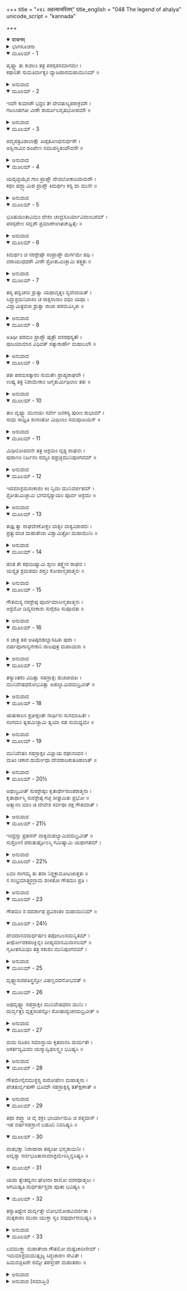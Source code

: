+++
title = "०४८ अहल्याचरितम्"
title_english = "048 The legend of ahalya"
unicode_script = "kannada"

+++
<details open><summary>वाचनम्</summary>

<div class="audioEmbed"  caption="श्रीराम-हरिसीताराममूर्ति-घनपाठिभ्यां वचनम्" src="https://archive.org/download/Ramayana-recitation-Sriram-harisItArAmamUrti-Ghanapaati-v2/Kanda_1/Kanda_1_BK-048-_Ahalya_Charitham.mp3"></div>
</details>



<details><summary>ಭಾಗಸೂಚನಾ</summary>

ಸುಮತಿರಾಜನಿಂದ ಸತ್ಕೃತರಾದ ಕೌಶಿಕ-ರಾಮ-ಲಕ್ಷ್ಮಣರು ಮಿಥಿಲೆಗೆ ಪ್ರಯಾಣಮಾಡಿದುದು, ದಾರಿಯಲ್ಲಿ ಪಾಳುಬಿದ್ದ ಗೌತಮಾಶ್ರಮದ ವಿವರಣೆ - ಇಂದ್ರ ಮತ್ತು ಅಹಲ್ಯೆಯರಿಗೆ ಗೌತಮರ ಶಾಪ
</details>

<details open><summary>ಮೂಲಮ್ - 1</summary>

ಪೃಷ್ಟ್ವಾ ತು ಕುಶಲಂ ತತ್ರ ಪರಸ್ಪರಸಮಾಗಮೇ ।  
ಕಥಾಂತೇ ಸುಮತಿರ್ವಾಕ್ಯಂ ವ್ಯಾಜಹಾರಮಹಾಮುನಿಮ್ ॥
</details>

<details><summary>ಅನುವಾದ</summary>

ಅಲ್ಲಿ ಪರಸ್ಪರ ಸಮಾಗಮದಲ್ಲಿ ಒಬ್ಬರು ಮತ್ತೊಬ್ಬರ ಕ್ಷೇಮ-ಸಮಾಚಾರ ಕೇಳಿ ಮಾತುಕತೆಯಾಡಿ, ಕೊನೆಯಲ್ಲಿ ಸುಮತಿಯು ಮಹಾಮುನಿ ವಿಶ್ವಾಮಿತ್ರರಲ್ಲಿ ಹೇಳಿದನು.॥1॥
</details>

<details open><summary>ಮೂಲಮ್ - 2</summary>

ಇಮೌ ಕುಮಾರೌ ಭದ್ರಂ ತೇ ದೇವತುಲ್ಯಪರಾಕ್ರಮೌ ।  
ಗಜಸಿಂಹಗತೀ ವೀರೌ ಶಾರ್ದೂಲವೃಷಭೋಪಮೌ ॥
</details>

<details><summary>ಅನುವಾದ</summary>

‘ಬ್ರಹ್ಮರ್ಷಿಗಳೇ! ನಿಮಗೆ ಮಂಗಳವಾಗಲಿ’. ಇವರಿಬ್ಬರು ರಾಜಕುಮಾರರು ದೇವತೆಗಳಂತೆ ಪರಾಕ್ರಮಿಗಳು ಎಂದು ತೋರುತ್ತಾರೆ. ಇವರ ನಡಿಗೆ ಗಜ ಮತ್ತು ಸಿಂಹದಂತೆ ಗಂಭೀರವಾಗಿದೆ. ಇವರೀರ್ವರು ವೀರರು ಸಿಂಹ ಮತ್ತು ಗೂಳಿಯಂತೆ ಕಂಡು ಬರುತ್ತಿರುವರು.॥2॥
</details>

<details open><summary>ಮೂಲಮ್ - 3</summary>

ಪದ್ಮಪತ್ರವಿಶಾಲಾಕ್ಷೌ ಖಡ್ಗತೂಣಧನುರ್ಧರೌ ।  
ಅಶ್ವಿನಾವಿವ ರೂಪೇಣ ಸಮುಪಸ್ಥಿತಯೌವನೌ ॥
</details>

<details><summary>ಅನುವಾದ</summary>

ಇವರ ವಿಶಾಲಕಣ್ಣುಗಳು ಕಮಲದಳಗಳಂತೆ ಶೋಭಿಸುತ್ತಿವೆ. ಇಬ್ಬರೂ ಖಡ್ಗ, ಧನುಷ್ಯ, ಬತ್ತಳಿಕೆಗಳನ್ನು ಧರಿಸಿರುವರು. ತಮ್ಮ ರೂಪ ಸೌಂದರ್ಯದಿಂದ ಅಶ್ವಿನಿದೇವತೆಗಳನ್ನು ನಾಚಿಸುತ್ತಾ, ಯೌವನದ ಹೊಸ್ತಿಲಿನಲ್ಲಿ ಅಡಿಯನ್ನಿಟ್ಟಿರುವರು.॥3॥
</details>

<details open><summary>ಮೂಲಮ್ - 4</summary>

ಯದೃಚ್ಛಯೈವ ಗಾಂ ಪ್ರಾಪ್ತೌ ದೇವಲೋಕಾದಿವಾಮರೌ ।  
ಕಥಂ ಪದ್ಭ್ಯಾಮಿಹ ಪ್ರಾಪ್ತೌ ಕಿಮರ್ಥಂ ಕಸ್ಯ ವಾ ಮುನೇ ॥
</details>

<details><summary>ಅನುವಾದ</summary>

ಇವರನ್ನು ನೋಡಿದರೆ ಈ ಇಬ್ಬರು ದೇವಕುಮಾರರು ವೇಷಮರೆಸಿ, ದೇವಲೋಕದಿಂದ ಪೃಥ್ವಿಗೆ ಬಂದಂತೆ ಅನಿಸುತ್ತದೆ. ಮುನಿಯೇ! ಇವರಿಬ್ಬರು ಯಾರ ಪುತ್ರರು? ಯಾವುದಕ್ಕಾಗಿ ಇಲ್ಲಿಗೆ ಕಾಲ್ನಡಿಗೆಯಲ್ಲಿ ಬಂದಿದ್ದಾರೆ.॥4॥
</details>

<details open><summary>ಮೂಲಮ್ - 5</summary>

ಭೂಷಯಂತಾವಿಮಂ ದೇಶಂ ಚಂದ್ರಸೂರ್ಯಾವಿವಾಂಬರಮ್ ।  
ಪರಸ್ಪರೇಣ ಸದೃಶೌ ಪ್ರಮಾಣೇಂಗಿತಚೇಷ್ಟಿತೈಃ ॥
</details>

<details><summary>ಅನುವಾದ</summary>

ಚಂದ್ರ-ಸೂರ್ಯರು ಆಕಾಶದ ಶೋಭೆಯನ್ನು ಹೆಚ್ಚಿಸುತ್ತಿರುವಂತೆ, ಈ ಇಬ್ಬರು ಕುಮಾರರು ಈ ದೇಶವನ್ನು ಸುಶೋಭಿತ ಗೊಳಿಸುತ್ತಿದ್ದಾರೆ. ದೇಹದ ಎತ್ತರ, ಮನೋಭಾವ ಸೂಚಕ ಸಂಕೇತ ಹಾಗೂ ನಡೆನುಡಿಗಳಲ್ಲಿ ಒಬ್ಬರು ಮತ್ತೊಬ್ಬರಿಗೆ ಸಮವಾಗಿದ್ದಾರೆ.॥5॥
</details>

<details open><summary>ಮೂಲಮ್ - 6</summary>

ಕಿಮರ್ಥಂ ಚ ನರಶ್ರೇಷ್ಠೌ ಸಂಪ್ರಾಪ್ತೌ ದುರ್ಗಮೇ ಪಥಿ ।  
ವರಾಯುಧಧರೌ ವೀರೌ ಶ್ರೋತುಮಿಚ್ಛಾಮಿ ತತ್ತ್ವತಃ ॥
</details>

<details><summary>ಅನುವಾದ</summary>

ಶ್ರೇಷ್ಠ ಆಯುಧಧಾರಿಯಾದ ಇವರಿಬ್ಬರು ನರಶ್ರೇಷ್ಠ ವೀರರು ಈ ದುರ್ಗಮ ಮಾರ್ಗದಿಂದ ಏಕೆ ಬಂದಿರುವರು? ಇದನ್ನು ನಾನು ಯಥಾರ್ಥವಾಗಿ ತಿಳಿಯಲು ಬಯಸುತ್ತಿರುವೆನು.॥6॥
</details>

<details open><summary>ಮೂಲಮ್ - 7</summary>

ತಸ್ಯ ತದ್ವಚನಂ ಶ್ರುತ್ವಾ ಯಥಾವೃತ್ತಂ ನ್ಯವೇದಯತ್ ।  
ಸಿದ್ಧಾಶ್ರಮನಿವಾಸಂ ಚ ರಾಕ್ಷಸಾನಾಂ ವಧಂ ಯಥಾ ।  
ವಿಶ್ವಾಮಿತ್ರವಚಃ ಶ್ರುತ್ವಾ ರಾಜಾ ಪರಮವಿಸ್ಮಿತಃ ॥
</details>

<details><summary>ಅನುವಾದ</summary>

ಸುಮತಿಯ ಈ ಮಾತನ್ನು ಕೇಳಿ ವಿಶ್ವಾಮಿತ್ರರು ಎಲ್ಲ ವೃತ್ತಾಂತವನ್ನು ಸವಿಸ್ತಾರವಾಗಿ ರಾಜನಿಗೆ ತಿಳಿಸಿದರು. ಸಿದ್ಧಾಶ್ರಮದಲ್ಲಿನ ವಾಸ, ರಾಕ್ಷಸರ ವಧೆಯ ಪ್ರಸಂಗವನ್ನು ಅರುಹಿದರು. ವಿಶ್ವಾಮಿತ್ರರ ಈ ಮಾತನ್ನು ಕೇಳಿ ಸುಮತಿ ರಾಜನಿಗೆ ಬಹಳ ವಿಸ್ಮಯವಾಯಿತು.॥7॥
</details>

<details open><summary>ಮೂಲಮ್ - 8</summary>

ಅತಿಥೀ ಪರಮಂ ಪ್ರಾಪ್ತೌ ಪುತ್ರೌ ದಸರಥಸ್ಯತೌ ।  
ಪುಜಯಾಮಾಸ ವಿಧಿವತ್ ಸತ್ಕಾರಾರ್ಹೌ ಮಹಾಬಲೌ ॥
</details>

<details><summary>ಅನುವಾದ</summary>

ಅವನು ಪರಮ ಆದರಣೀಯ ಅತಿಥಿಯಾಗಿ ಬಂದಿರುವ ಆ ಇಬ್ಬರು ಮಹಾಬಲಿ ದಶರಥ ಪುತ್ರರನ್ನು ವಿಧಿವತ್ತಾಗಿ ಆತಿಥ್ಯ-ಸತ್ಕಾರ ಮಾಡಿದನು.॥8॥
</details>

<details open><summary>ಮೂಲಮ್ - 9</summary>

ತತಃ ಪರಮಸತ್ಕಾರಂ ಸುಮತೇಃ ಪ್ರಾಪ್ಯರಾಘವೌ ।  
ಉಷ್ಯ ತತ್ರ ನಿಶಾಮೇಕಾಂ ಜಗ್ಮತುರ್ಮಿಥಿಲಾಂ ತತಃ ॥
</details>

<details><summary>ಅನುವಾದ</summary>

ಸುಮತಿಯಿಂದ ಉತ್ತಮ ಆದರ ಸತ್ಕಾರ ಪಡೆದು ರಘುವಂಶಿ ಕುಮಾರರಾದ ಅವರಿಬ್ಬರೂ ಒಂದು ಇರುಳನ್ನು ಅಲ್ಲೇ ಕಳೆದರು ಹಾಗೂ ಮರುದಿನ ಬೆಳಗ್ಗೆ ವಿಶ್ವಾಮಿತ್ರರೊಂದಿಗೆ ಮಿಥಿಲೆಯ ಕಡೆಗೆ ಹೊರಟರು.॥9॥
</details>

<details open><summary>ಮೂಲಮ್ - 10</summary>

ತಾಂ ದೃಷ್ಟ್ವಾ ಮುನಯಃ ಸರ್ವೇ ಜನಕಸ್ಯ ಪುರೀಂ ಶುಭಾಮ್ ।  
ಸಾಧು ಸಾಧ್ವಿತಿ ಶಂಸಂತೋ ಮಿಥಿಲಾಂ ಸಮಪೂಜಯನ್ ॥
</details>

<details><summary>ಅನುವಾದ</summary>

ಮಿಥಿಲೆಗೆ ತಲುಪಿ ಜನಕಪುರಿಯ ಸುಂದರ ಶೋಭೆಯನ್ನು ನೋಡಿ ಎಲ್ಲ ಮಹರ್ಷಿಗಳು ಸಾಧು-ಸಾಧು ಎಂದು ಹೇಳುತ್ತಾ ಅವರನ್ನು ಭೂರಿ-ಭೂರಿ ಪ್ರಶಂಸಿಸತೊಡಗಿದರು.॥10॥
</details>

<details open><summary>ಮೂಲಮ್ - 11</summary>

ಮಿಥಿಲೋಪವನೇ ತತ್ರ ಆಶ್ರಮಂ ದೃಶ್ಯ ರಾಘವಃ ।  
ಪುರಾಣಂ ನಿರ್ಜನಂ ರಮ್ಯಂ ಪಪ್ರಚ್ಛಮುನಿಪುಂಗವಮ್ ॥
</details>

<details><summary>ಅನುವಾದ</summary>

ಮಿಥಿಲೆಯ ಉಪವನದಲ್ಲಿ ಒಂದು ಹಳೆಯ ಆಶ್ರಮವಿತ್ತು. ಅದು ಅತ್ಯಂತ ರಮಣೀಯವಾಗಿದ್ದರೂ ನಿರ್ಜನವಾಗಿ ಕಾಣುತ್ತಿತ್ತು. ಅದನ್ನು ನೋಡಿ ಶ್ರೀರಾಮಚಂದ್ರನು ಮುನಿವರ ವಿಶ್ವಾಮಿತ್ರರಲ್ಲಿ ಕೇಳಿದನು.॥11॥
</details>

<details open><summary>ಮೂಲಮ್ - 12</summary>

ಇದಮಾಶ್ರಮಸಂಕಾಶಂ ಕಿಂ ನ್ವಿದಂ ಮುನಿವರ್ಜಿತಮ್ ।  
ಶ್ರೋತುಮಿಚ್ಛಾಮಿ ಭಗವನ್ಕಸ್ಯಾಯಂ ಪೂರ್ವ ಆಶ್ರಮಃ ॥
</details>

<details><summary>ಅನುವಾದ</summary>

ಪೂಜ್ಯರೇ! ಇದು ಯಾವ ಸ್ಥಾನವಾಗಿದೆ? ನೋಡಲು ಆಶ್ರಮದಂತೆ ಇದ್ದರೂ ಒಬ್ಬ ಮುನಿಯೂ ಕಾಣುವುದಿಲ್ಲ. ಮೊದಲು ಇದು ಯಾರ ಆಶ್ರಮವಾಗಿತ್ತು? ಇದನ್ನು ಕೇಳಲು ನಾನು ಬಯಸುತ್ತಿರುವೆನು.॥12॥
</details>

<details open><summary>ಮೂಲಮ್ - 13</summary>

ತಚ್ಪುೃತ್ವಾ ರಾಘವೇಣೋಕ್ತಂ ವಾಕ್ಯಂ ವಾಕ್ಯವಿಶಾರದಃ ।  
ಪ್ರತ್ಯುವಾಚ ಮಹಾತೇಜಾ ವಿಶ್ವಾಮಿತ್ರೋ ಮಹಾಮುನಿಃ ॥
</details>

<details><summary>ಅನುವಾದ</summary>

ಶ್ರೀರಾಮಚಂದ್ರನ ಈ ಪ್ರಶ್ನೆಯನ್ನು ಕೇಳಿ ವಾಕ್ಯವಿಶಾರಾದರಾದ ಮಹಾತೇಜಸ್ವಿ ಮಹಾಮುನಿ ವಿಶ್ವಾಮಿತ್ರರು ಈ ಪ್ರಕಾರ ಉತ್ತರಿಸತೊಡಗಿದರು.॥13॥
</details>

<details open><summary>ಮೂಲಮ್ - 14</summary>

ಹಂತ ತೇ ಕಥಯಿಷ್ಯಾಮಿ ಶೃಣು ತತ್ತ್ವೇನ ರಾಘವ ।  
ಯಸ್ಯೈತ ಶ್ರಮಪದಂ ಶಪ್ತಂ ಕೋಪಾನ್ಮಹಾತ್ಮನಃ ॥
</details>

<details><summary>ಅನುವಾದ</summary>

ರಘುನಂದನ! ಹಿಂದೆ ಯಾವ ಮಹಾತ್ಮರ ಈ ಆಶ್ರಮವಿತ್ತೋ ಅವರು ಕ್ರೋಧದಿಂದ ಇದನ್ನು ಶಪಿಸಿದ್ದರು. ಅವರ ಈ ಆಶ್ರಮದ ಎಲ್ಲ ವೃತ್ತಾಂತವನ್ನು ನಿನಗೆ ತಿಳಿಸುವೆನು. ಯಥಾರ್ಥವಾಗಿ ಇದನ್ನು ಕೇಳು.॥14॥
</details>

<details open><summary>ಮೂಲಮ್ - 15</summary>

ಗೌತಮಸ್ಯ ನರಶ್ರೇಷ್ಠ ಪೂರ್ವಮಾಸೀನ್ಮಹಾತ್ಮನಃ ।  
ಆಶ್ರಮೋ ದಿವ್ಯಸಂಕಾಶಃ ಸುರೈರಪಿ ಸುಪೂಜಿತಃ ॥
</details>

<details><summary>ಅನುವಾದ</summary>

ನರಶ್ರೇಷ್ಠನೇ! ಹಿಂದಿನ ಕಾಲದಲ್ಲಿ ಈ ಸ್ಥಾನವು ಮಹಾತ್ಮಾ ಗೌತಮರ ಆಶ್ರಮವಾಗಿತ್ತು. ಆಗ ಈ ಆಶ್ರಮವು ದಿವ್ಯವಾಗಿ ಕಂಡು ಬರುತ್ತಿತ್ತು. ದೇವತೆಗಳೂ ಕೂಡ ಇದರ ಪೂಜೆ ಹಾಗೂ ಪ್ರಶಂಸೆ ಮಾಡುತ್ತಿದ್ದರು.॥15॥
</details>

<details open><summary>ಮೂಲಮ್ - 16</summary>

ಸ ಚಾತ್ರ ತಪ ಆತಿಷ್ಠದಹಲ್ಯಾಸಹಿತಃ ಪುರಾ ।  
ವರ್ಷಪೂಗಾನ್ಯನೇಕಾನಿ ರಾಜಪುತ್ರ ಮಹಾಯಶಃ ॥
</details>

<details><summary>ಅನುವಾದ</summary>

ಮಹಾಯಶಸ್ವೀ ರಾಜಪುತ್ರನೇ! ಹಿಂದೆ ಮಹರ್ಷಿ ಗೌತಮರು ತನ್ನ ಪತ್ನಿ ಅಹಲ್ಯೆಯೊಂದಿಗೆ ಇದ್ದು,ಇಲ್ಲಿ ತಪಸ್ಸು ಮಾಡುತ್ತಿದ್ದರು. ಅವರು ಬಹಳ ವರ್ಷಗಳು ತಪಸ್ಸನ್ನಾಚರಿಸಿದ್ದರು.॥16॥
</details>

<details open><summary>ಮೂಲಮ್ - 17</summary>

ತಸ್ಯಾಂತರಂ ವಿದಿತ್ವಾ ಸಹಸ್ರಾಕ್ಷಃ ಶುಚಚೀಪತಿಃ ।  
ಮುನಿವೇಷಧರೋಭೂತ್ವಾ ಅಹಲ್ಯಾಮಿದಮಬ್ರವೀತ್ ॥
</details>

<details><summary>ಅನುವಾದ</summary>

ಒಂದು ದಿನ ಮಹರ್ಷಿ ಗೌತಮರು ಆಶ್ರಮದಲ್ಲಿ ಇಲ್ಲದಿದ್ದಾಗ, ಸರಿಯಾದ ಸಂದರ್ಭವೆಂದು ತಿಳಿದ ಶಚೀಪತಿ ಇಂದ್ರನು ಗೌತಮ ಮುನಿಯ ವೇಷಧರಿಸಿ ಇಲ್ಲಿಗೆ ಬಂದು, ಅಹಲ್ಯೆಯಲ್ಲಿ ಇಂತೆಂದನು.॥17॥
</details>

<details open><summary>ಮೂಲಮ್ - 18</summary>

ಋತುಕಾಲಂ ಪ್ರತೀಕ್ಷಂತೇ ನಾರ್ಥಿನಃ ಸುಸಮಾಹಿತೇ ।  
ಸಂಗಮಂ ತ್ವಹಮಿಚ್ಛಾಮಿ ತ್ವಯಾ ಸಹ ಸುಮಧ್ಯಮೇ ॥
</details>

<details><summary>ಅನುವಾದ</summary>

ಸದಾ ಎಚ್ಚರವಾಗಿರುವ ಸುಂದರಿಯೇ! ರತಿಯನ್ನು ಇಚ್ಛಿಸುವ ಪುರುಷನು ಋತುಕಾಲವನ್ನು ಕಾಯುವುದಿಲ್ಲ. ಸುಂದರ ಕಟಿಯುಳ್ಳ ಸುಂದರಿಯೇ! ನಾನು (ಇಂದ್ರ) ನಿನ್ನೊಂದಿಗೆ ಸಮಾಗಮವನ್ನು ಬಯಸುತ್ತಿದ್ದೇನೆ.॥18॥
</details>

<details open><summary>ಮೂಲಮ್ - 19</summary>

ಮುನಿವೇಷಂ ಸಹಸ್ರಾಕ್ಷಂ ವಿಜ್ಞಾಯ ರಘುನಂದನ ।  
ಮತಿಂ ಚಕಾರ ದುರ್ಮೇಧಾ ದೇವರಾಜಕುತೂಹಲಾತ್ ॥
</details>

<details><summary>ಅನುವಾದ</summary>

ರಘುನಂದನ! ಮಹರ್ಷಿ ಗೌತಮರ ವೇಷಧರಿಸಿ ಬಂದಿರುವ ಇಂದ್ರನನ್ನು ಗುರುತಿಸಿದರೂ ಕೂಡ ಆ ದುರ್ಬುದ್ಧಿ ನಾರಿಯು ‘ಆಹಾ! ದೇವರಾಜ ಇಂದ್ರನು ನನ್ನನ್ನು ಬಯಸುತ್ತಿರುವನು’ ಹೀಗೆ ಕುತೂಹಲವಶಳಾಗಿ ಅವನೊಂದಿಗೆ ಸಮಾಗಮವನ್ನು ನಿಶ್ಚಯಿಸಿ ಆ ಪ್ರಸ್ತಾಪವನ್ನು ಸ್ವೀಕರಿಸಿದಳು.॥19॥
</details>

<details open><summary>ಮೂಲಮ್ - 20½</summary>

ಅಥಾಬ್ರವೀತ್ ಸುರಶ್ರೇಷ್ಠಂ ಕೃತಾರ್ಥೇನಾಂತರಾತ್ಮನಾ ।  
ಕೃತಾರ್ಥಾಸ್ಮಿ ಸುರಶ್ರೇಷ್ಠ ಗಚ್ಛ ಶೀಘ್ರಮಿತಃ ಪ್ರಭೋ ॥  
ಆತ್ಮಾನಂ ಮಾಂ ಚ ದೇವೇಶ ಸರ್ವಥಾ ರಕ್ಷ ಗೌತಮಾತ್ ।
</details>

<details><summary>ಅನುವಾದ</summary>

ರತಿಯ ಅನಂತರ ಆಕೆಯು ದೇವೇಂದ್ರನಲ್ಲಿ ಸಂತುಷ್ಟಚಿತ್ತಳಾಗಿ ನುಡಿದಳು - ಸುರಶ್ರೇಷ್ಠನೇ! ನಾನು ನಿಮ್ಮ ಸಮಾಗಮದಿಂದ ಕೃತಾರ್ಥಳಾದೆನು. ಸ್ವಾಮಿ! ಈಗ ನೀವು ಇಲ್ಲಿಂದ ಬೇಗನೇ ಹೊರಟುಹೋಗಿರಿ. ದೇವೇಶ್ವರ! ಮಹರ್ಷಿ ಗೌತಮರ ಕೋಪದಿಂದ ನಿಮ್ಮನ್ನು ರಕ್ಷಿಸಿಕೊಂಡು ನನ್ನನ್ನೂ ಎಲ್ಲ ರೀತಿಯಿಂದ ರಕ್ಷಿಸಿರಿ.॥20½॥
</details>

<details open><summary>ಮೂಲಮ್ - 21½</summary>

ಇಂದ್ರಸ್ತು ಪ್ರಹಸನ್ ವಾಕ್ಯಮಹಲ್ಯಾಮಿದಮಬ್ರವೀತ್ ॥  
ಸುಶ್ರೋಣಿ ಪರುತುಷ್ಟೋಽಸ್ಮಿ ಗಮಿಷ್ಯಾಮಿ ಯಥಾಗತಮ್ ।
</details>

<details><summary>ಅನುವಾದ</summary>

ಆಗ ಇಂದ್ರನು ಅಹಲ್ಯೆಯಲ್ಲಿ ನಗುತ್ತಾ ಹೇಳಿದನು - ಸುಂದರಿ! ನಾನೂ ಸಂತುಷ್ಟನಾಗಿದ್ದೇನೆ. ಈಗ ಬಂದಹಾಗೆಯೇ ಹೊರಟುಹೋಗುವೆನು.॥21½॥
</details>

<details open><summary>ಮೂಲಮ್ - 22½</summary>

ಏವಂ ಸಂಗಮ್ಯ ತು ತದಾ ನಿಶ್ಚಕ್ರಾಮೋಟಜಾತ್ತತಃ ॥  
ಸ ಸಂಭ್ರಮಾತ್ತ್ವರನ್ರಾಮ ಶಂಕಿತೋ ಗೌತಮಂ ಪ್ರತಿ ।
</details>

<details><summary>ಅನುವಾದ</summary>

ಶ್ರೀರಾಮ! ಈ ಪ್ರಕಾರ ಅಹಲ್ಯೆಯೊಂದಿಗೆ ಸಮಾಗಮ ಮಾಡಿ ಇಂದ್ರನು ಕುಟೀರದಿಂದ ಹೊರಗೆ ಹೊರಟಾಗ, ಗೌತಮರು ಬರುವ ಆಶಂಕೆಯಿಂದ ಬಹಳ ಆತುರವಾಗಿ ಓಡಿಹೋಗಲು ಪ್ರಯತ್ನಿಸತೊಡಗಿದನು.॥22½॥
</details>

<details open><summary>ಮೂಲಮ್ - 23</summary>

ಗೌತಮಂ ಸ ದದರ್ಶಾಥ ಪ್ರವಿಶಂತಂ ಮಹಾಮುನಿಮ್ ॥
</details>

<details open><summary>ಮೂಲಮ್ - 24½</summary>

ದೇವದಾನವದುರ್ಧರ್ಷಂ ತಪೋಬಲಸಮನ್ವಿತಮ್ ।  
ತೀರ್ಥೋದಕಪರಿಕ್ಲಿನ್ನಂ ದೀಪ್ಯಮಾನಮಿವಾನಲಮ್ ॥  
ಗೃಹೀತಸಮಿಧಂ ತತ್ರ ಸಕುಶಂ ಮುನಿಪುಂಗವಮ್ ।
</details>

<details><summary>ಅನುವಾದ</summary>

ಅಷ್ಟರಲ್ಲಿ ಅವನು ದೇವತೆಗಳಿಗೆ ಮತ್ತು ದಾನವರಿಗೆ ದುರ್ಧರ್ಷರೂ, ತಪೋಬಲ ಸಂಪನ್ನರೂ ಆದ ಮಹಾಮುನಿ ಗೌತಮರು ಕೈಯಲ್ಲಿ ಸಮಿಧೆಯನ್ನೆತ್ತಿಕೊಂಡು ಆಶ್ರಮವನ್ನು ಪ್ರವೇಶಿಸುವುದನ್ನು ನೋಡಿದನು. ಅವರ ಶರೀರ ತೀರ್ಥ ಸ್ನಾನದಿಂದ. ಒದ್ದೆಯಾಗಿತ್ತು ಮತ್ತು ಪ್ರಜ್ವಲಿತ ಅಗ್ನಿಯಂತೆ ಉದ್ದೀಪ್ತರಾಗಿದ್ದರು.॥23-24½॥
</details>

<details open><summary>ಮೂಲಮ್ - 25</summary>

ದೃಷ್ಟ್ವಾಸುರಪತಿಸ್ತ್ರಸ್ತೋ ವಿಷಣ್ಣವದನೋಭವತ್ ॥
</details>

<details open><summary>ಮೂಲಮ್ - 26</summary>

ಅಥದೃಷ್ಟ್ವಾ ಸಹಸ್ರಾಕ್ಷಂ ಮುನಿವೇಷಧರಂ ಮುನಿಃ ।  
ದುರ್ವೃತ್ತಂ ವೃತ್ತಸಂಪನ್ನೋ ರೋಷಾದ್ವಚನಮಬ್ರವೀತ್ ॥
</details>

<details><summary>ಅನುವಾದ</summary>

ಅವರನ್ನು ನೋಡುತ್ತಲೇ ದೇವೇಂದ್ರನು ಭಯದಿಂದ ನಡುಗಿಹೋದನು. ಅವನ ಮುಖದಲ್ಲಿ ವಿಷಾದ ತುಂಬಿತ್ತು. ದುರಾಚಾರೀ ಇಂದ್ರನು ಮುನಿಯವೇಷದಲ್ಲಿರುವುದನ್ನು ಕಂಡು, ಸದಾಚಾರ ಸಂಪನ್ನ ಮುನಿವರ ಗೌತಮರು ಸಿಟ್ಟಿನಿಂದ ಹೇಳಿದರು-॥25-26½॥
</details>

<details open><summary>ಮೂಲಮ್ - 27</summary>

ಮಮ ರೂಪಂ ಸಮಾಸ್ಥಾಯ ಕೃತವಾನಸಿ ದುರ್ಮತೇ ।  
ಅಕರ್ತವ್ಯಮಿದಂ ಯಸ್ಮಾದ್ವಿಫಲಸ್ತ್ವಂ ಭವಿಷ್ಯಸಿ ॥
</details>

<details><summary>ಅನುವಾದ</summary>

ದುರ್ಮತಿಯೇ! ನೀನು ನನ್ನ ರೂಪವನ್ನು ಧರಿಸಿ ಮಾಡಲು ಯೋಗ್ಯವಲ್ಲದ ಪಾಪಕರ್ಮವನ್ನು ಮಾಡಿರುವೆ. ಅದಕ್ಕಾಗಿ ನೀನು ವಿಲ(ಅಂಡಕೋಶ ರಹಿತ)ನಾಗಿ ಹೋಗುವೆ.॥27॥
</details>

<details open><summary>ಮೂಲಮ್ - 28</summary>

ಗೌತಮೇನೈವಮುಕ್ತಸ್ಯ ಸುರೋಷೇಣ ಮಹಾತ್ಮನಾ ।  
ಪೇತತುರ್ವೃಷಣೌ ಭೂಮೌ ಸಹಸ್ರಾಕ್ಷಸ್ಯ ತತ್ಕ್ಷಣಾತ್ ॥
</details>

<details><summary>ಅನುವಾದ</summary>

ರೋಷಗೊಂಡ ಮಹಾತ್ಮ ಗೌತಮರು ಹೀಗೆ ಹೇಳುತ್ತಲೇ ಸಹಸ್ರಾಕ್ಷ ಇಂದ್ರನ ಎರಡೂ ಅಂಡ ಕೋಶಗಳು ತತ್ಕ್ಷಣ ಭೂಮಿಗೆ ಬಿದ್ದುಹೋದವು.॥28॥
</details>

<details open><summary>ಮೂಲಮ್ - 29</summary>

ತಥಾ ಶಪ್ತ್ವಾ ಚ ವೈ ಶಕ್ರಂ ಭಾರ್ಯಾಮಪಿ ಚ ಶಪ್ತವಾನ್ ।  
ಇಹ ವರ್ಷಸಹಸ್ರಾಣಿ ಬಹೂನಿ ನಿವಸಿಷ್ಯಸಿ ॥
</details>

<details open><summary>ಮೂಲಮ್ - 30</summary>

ವಾತಭಕ್ಷಾ ನಿರಾಹಾರಾ ತಪ್ಯಂತೀ ಭಸ್ಮಶಾಯಿನೀ ।  
ಅದೃಶ್ಯಾ ಸರ್ವಭೂತಾನಾಮಾಶ್ರಮೇಽಸ್ಮಿನ್ವಸಿಷ್ಯಸಿ ॥
</details>

<details open><summary>ಮೂಲಮ್ - 31</summary>

ಯದಾ ತ್ವೇತದ್ವನಂ ಘೋರಂ ರಾಮೋ ದಶರಥಾತ್ಮಜಃ ।  
ಆಗಮಿಷ್ಯತಿ ದುರ್ಧರ್ಷಸ್ತದಾ ಪೂತಾ ಭವಿಷ್ಯಸಿ ॥
</details>

<details open><summary>ಮೂಲಮ್ - 32</summary>

ತಸ್ಯಾತಿಥ್ಯೇನ ದುರ್ವೃತ್ತೇ ಲೋಭಮೋಹವಿವರ್ಜಿತಾ ।  
ಮತ್ಸಕಾಶಂ ಮುದಾ ಯುಕ್ತಾ ಸ್ವಂ ವಪುರ್ಧಾರಯಿಷ್ಯಸಿ ॥
</details>

<details><summary>ಅನುವಾದ</summary>

ಇಂದ್ರನಿಗೆ ಹೀಗೆ ಶಾಪಕೊಟ್ಟು ಗೌತಮರು ತನ್ನ ಪತ್ನಿಯನ್ನೂ ಶಪಿಸಿದರು-ದುರಾಚಾರಿಣಿಯೇ! ನೀನೂ ಇಲ್ಲೇ ಅನೇಕ ಸಾವಿರ ವರ್ಷಗಳವರೆಗೆ ಕೇವಲ ಗಾಳಿಯನ್ನು ಸೇವಿಸಿಕೊಂಡು, ಉಪವಾಸವಿದ್ದು ಕಷ್ಟಪಡುತ್ತಾ ಬೂದಿಯಲ್ಲಿ ಬಿದ್ದುಕೊಂಡಿರು. ಸಮಸ್ತ ಪ್ರಾಣಿಗಳಿಂದ ಅದೃಶ್ಯಳಾಗಿ ಈ ಆಶ್ರಮದಲ್ಲಿ ವಾಸಿಸುವೆ. ದುರ್ಧರ್ಷ ದಶರಥನಂದನ ಶ್ರೀರಾಮನು ಈ ಘೋರ ವನಕ್ಕೆ ಪದಾರ್ಪಣ ಮಾಡುವನು, ಆಗ ನೀನು ಪವಿತ್ರಳಾಗುವೆ. ಅವನ ಆತಿಥ್ಯ ಸತ್ಕಾರ ಮಾಡುವುದರಿಂದ ನಿನ್ನ ಲೋಭ-ಮೋಹ ಮೊದಲಾದ ದೋಷಗಳು ದೂರವಾಗುವುವು. ಮತ್ತೆ ನೀನು ಸಂತೋಷದಿಂದ ನನ್ನ ಬಳಿಗೆ ಬಂದು ಹಿಂದಿನ ಶರೀರವನ್ನು ಪಡೆಯುವೆ.॥29-32॥
</details>

<details open><summary>ಮೂಲಮ್ - 33</summary>

ಏವಮುಕ್ತ್ವಾ ಮಹಾತೇಜಾ ಗೌತಮೋ ದುಷ್ಟಚಾರಿಣೀಮ್ ।  
ಇಮಮಾಶ್ರಮಮುತ್ಸೃಜ್ಯ ಸಿದ್ಧಚಾರಣ ಸೇವಿತೇ ।  
ಹಿಮವಚ್ಛಿಖರೇ ರಮ್ಯೇ ತಪಸ್ತೇಪೇ ಮಹಾತಪಾಃ ॥
</details>

<details><summary>ಅನುವಾದ</summary>

ತನ್ನ ದುರಾಚಾರಿಣೀ ಪತ್ನಿಯಲ್ಲಿ ಹೀಗೆ ಹೇಳಿ ಮಹಾ ತೇಜಸ್ವಿ, ಮಹಾತಪಸ್ವೀ, ಗೌತಮರು ಈ ಆಶ್ರಮವನ್ನು ಬಿಟ್ಟು, ಸಿದ್ಧರೂ, ಚಾರಣರೂ ಸೇವಿಸುತ್ತಿದ್ದ ಹಿಮಾಲಯದ ರಮಣೀಯ ಶಿಖರದಲ್ಲಿ ತಪಸ್ಸು ಮಾಡತೊಡಗಿದರು.॥33॥
</details>

<details><summary>ಅನುವಾದ (ಸಮಾಪ್ತಿಃ)</summary>

ವಾಲ್ಮೀಕಿ ವಿರಚಿತ ಆರ್ಷ ರಾಮಾಯಣ ಆದಿಕಾವ್ಯದ ಬಾಲಕಾಂಡದಲ್ಲಿ ನಲವತ್ತೆಂಟನೆಯ ಸರ್ಗ ಪೂರ್ಣವಾಯಿತು. ॥48॥
</details>
